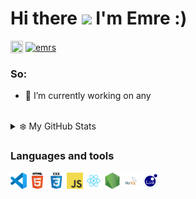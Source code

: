 <h1>Hi there <img src="https://media.giphy.com/media/hvRJCLFzcasrR4ia7z/giphy.gif" width="25px"> I'm Emre :) </h1>

<p>
<a href=https://discordapp.com/users/831621329341775882 target="blank"><img align="center" src=https://cdn.jsdelivr.net/npm/simple-icons@v3/icons/discord.svg alt="" height="20" width="20" /></a>
<a href=https://www.twitch.tv/ewrs_ target="blank"><img align="center" src=https://cdn.jsdelivr.net/npm/simple-icons@v3/icons/twitch.svg alt="emrs" height="20" width="20" /></a> 
</p>

### So:

- 🔭 I’m currently working on any

<br/>

<details> 
  <summary> ❄️ My GitHub Stats</summary>

  <br />
  
  [![Emre's github stats](https://github-readme-stats.vercel.app/api?username=emrs0&count_private=true&show_icons=true)](https://github.com/anuraghazra/github-readme-stats)

  [![Top Langs](https://github-readme-stats.vercel.app/api/top-langs/?username=emrs0&layout=compact)](https://github.com/anuraghazra/github-readme-stats)
  
</details>

### Languages and tools

<a href=https://discord.gg/G2Ff3et target="blank"><img align="center" src=https://raw.githubusercontent.com/github/explore/80688e429a7d4ef2fca1e82350fe8e3517d3494d/topics/visual-studio-code/visual-studio-code.png alt="tools Visual Studio Code" width="26" /></a>
<img align="center" src=https://raw.githubusercontent.com/github/explore/80688e429a7d4ef2fca1e82350fe8e3517d3494d/topics/html/html.png alt="languages HTML5"  width="26" /></a>
<img align="center" src=https://raw.githubusercontent.com/github/explore/80688e429a7d4ef2fca1e82350fe8e3517d3494d/topics/css/css.png alt="languages CSS3"  width="26" /></a>
<img align="center" src=https://raw.githubusercontent.com/github/explore/80688e429a7d4ef2fca1e82350fe8e3517d3494d/topics/javascript/javascript.png alt="languages JavaScript"  width="26" /></a>
<img align="center" src=https://raw.githubusercontent.com/github/explore/80688e429a7d4ef2fca1e82350fe8e3517d3494d/topics/react/react.png alt="languages React"  width="26" /></a>
<img align="center" src=https://raw.githubusercontent.com/github/explore/80688e429a7d4ef2fca1e82350fe8e3517d3494d/topics/nodejs/nodejs.png alt="languages Node.js"  width="26" /></a>
<img align="center" src=https://raw.githubusercontent.com/github/explore/80688e429a7d4ef2fca1e82350fe8e3517d3494d/topics/mysql/mysql.png alt="languages MySQL"  width="26" /></a>
<img align="center" src=https://raw.githubusercontent.com/github/explore/80688e429a7d4ef2fca1e82350fe8e3517d3494d/topics/lua/lua.png alt="languages LUA"  width="26" /></a>

